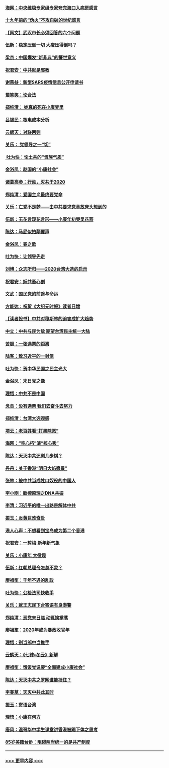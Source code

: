 #### [海网：中央维稳专家组专家夸完海口入病房感言](../pages/nsc993/n11815138.md?t=01232101) 
#### [十九年前的“伪火”不攻自破的世纪谎言](../pages/nsc993/n11813238.md?t=01232101) 
#### [【网文】武汉市长必须回答的六个问题](../pages/nsc993/n11813848.md?t=01232101) 
#### [伍新：稳定压倒一切 大疫压得倒吗？](../pages/nsc993/n11812634.md?t=01232101) 
#### [梁京：中国爆发“新非典”的警世意义](../pages/nsc993/n11812554.md?t=01232101) 
#### [祝君安：中共就是邪教](../pages/nsc993/n11812431.md?t=01232101) 
#### [谢燕益：新型SARS疫情信息公开申请书](../pages/nsc993/n11808840.md?t=01232101) 
#### [蜀笑笑：论合法](../pages/nsc993/n11808064.md?t=01232101) 
#### [郑纯清： 她真的死在小康梦里](../pages/nsc993/n11806623.md?t=01232101) 
#### [吕锡民：核电成本分析](../pages/nsc993/n11806284.md?t=01232101) 
#### [云鹤天：对联两则](../pages/nsc993/n11805957.md?t=01232101) 
#### [关乐： 党领导之一“切”](../pages/nsc993/n11804505.md?t=01232101) 
#### [ 吐为快：论土共的“贵族气质”](../pages/nsc993/n11804490.md?t=01232101) 
#### [金浴凤：赵国的“小康社会”](../pages/nsc993/n11804452.md?t=01232101) 
#### [诸葛高参：行动，灭共于2020](../pages/nsc993/n11804120.md?t=01232101) 
#### [郑纯清：爱国主义最终要党命](../pages/nsc993/n11802197.md?t=01232101) 
#### [关乐：亡党不是梦——由中共要求党章放床头想到的](../pages/nsc993/n11802156.md?t=01232101) 
#### [伍新：无花言现花言形——小康年初哭吴花燕](../pages/nsc993/n11800044.md?t=01232101) 
#### [陈达：马屁似拍颠覆声](../pages/nsc993/n11800010.md?t=01232101) 
#### [金浴凤：春之歌](../pages/nsc993/n11797687.md?t=01232101) 
#### [吐为快：让领导先走](../pages/nsc993/n11797512.md?t=01232101) 
#### [刘博：众志所归——2020台湾大选的启示](../pages/nsc993/n11796878.md?t=01232101) 
#### [祝君安：妖共畜心剖](../pages/nsc993/n11794273.md?t=01232101) 
#### [文武：国民党的前途与命运](../pages/nsc993/n11794198.md?t=01232101) 
#### [方能达：祝贺《大纪元时报》读者日增](../pages/nsc993/n11793807.md?t=01232101) 
#### [【读者投书】中共对穆斯林的迫害成扩大趋势](../pages/nsc993/n11791371.md?t=01232101) 
#### [中立：中共与民为敌 期望台湾民主统一大陆](../pages/nsc993/n11790392.md?t=01232101) 
#### [苦胆：一张选票的距离](../pages/nsc993/n11788914.md?t=01232101) 
#### [陆客：致习近平的一封信](../pages/nsc993/n11788867.md?t=01232101) 
#### [吐为快：贺中华民国之民主光大](../pages/nsc993/n11788618.md?t=01232101) 
#### [金浴凤：末日党之像](../pages/nsc993/n11787475.md?t=01232101) 
#### [理悟：中共不是中国](../pages/nsc993/n11787463.md?t=01232101) 
#### [念贲：没有选票  我们去奋斗去努力](../pages/nsc993/n11787398.md?t=01232101) 
#### [郑纯清：台湾大选观感](../pages/nsc993/n11786210.md?t=01232101) 
#### [项云：老百姓看“打黑除恶”](../pages/nsc993/n11785398.md?t=01232101) 
#### [海网：“空心朽”演“核心秀”](../pages/nsc993/n11783874.md?t=01232101) 
#### [陈达：天灭中共还剩几步棋？](../pages/nsc993/n11783719.md?t=01232101) 
#### [丹丹：关于香港“明日大屿愿景”](../pages/nsc993/n11783273.md?t=01232101) 
#### [张林：被中共当成牲口奴役的中国人](../pages/nsc993/n11782397.md?t=01232101) 
#### [李小刚：脑控原理之DNA共振](../pages/nsc993/n11780962.md?t=01232101) 
#### [李清：习近平的唯一出路是解体中共](../pages/nsc993/n11780866.md?t=01232101) 
#### [振玉：炎黄巨难奇耻](../pages/nsc993/n11779632.md?t=01232101) 
#### [港人心声：不想看到宝岛成为第二个香港](../pages/nsc993/n11778817.md?t=01232101) 
#### [祝君安：一剪梅‧新年新气象](../pages/nsc993/n11776340.md?t=01232101) 
#### [关乐：小康年 大役现](../pages/nsc993/n11774213.md?t=01232101) 
#### [伍新：红朝总理令怎总不灵？](../pages/nsc993/n11770813.md?t=01232101) 
#### [廖祖笙：千年不遇的乱政](../pages/nsc993/n11770373.md?t=01232101) 
#### [吐为快：公检法司快收手](../pages/nsc993/n11770359.md?t=01232101) 
#### [关乐：就王志民下台寄语有良港警](../pages/nsc993/n11769903.md?t=01232101) 
#### [郑纯清：恶党末日临 动辄挨掌嘴](../pages/nsc993/n11769356.md?t=01232101) 
#### [廖祖笙：2020年或为暴政收官年](../pages/nsc993/n11768216.md?t=01232101) 
#### [理悟：别当郎中当推手](../pages/nsc993/n11768243.md?t=01232101) 
#### [云鹤天：《七律▪冬云》新解](../pages/nsc993/n11768204.md?t=01232101) 
#### [廖祖笙：饿饭党说要“全面建成小康社会”](../pages/nsc993/n11767482.md?t=01232101) 
#### [陈达：天灭中共之罗网谁能挡住？](../pages/nsc993/n11767465.md?t=01232101) 
#### [李春草：天灭中共此其时](../pages/nsc993/n11767452.md?t=01232101) 
#### [振玉：寄语台湾](../pages/nsc993/n11767432.md?t=01232101) 
#### [理悟：小康在何方](../pages/nsc993/n11767394.md?t=01232101) 
#### [唐风：温哥华中学生课堂讲香港被踢下体之思考](../pages/nsc993/n11766848.md?t=01232101) 
#### [85岁美籍台侨：阻碍两岸统一的是共产制度](../pages/nsc993/n11765043.md?t=01232101) 

----
#### [ >>> 更早内容 <<< ](../indexes/nsc993-earlier.md)
